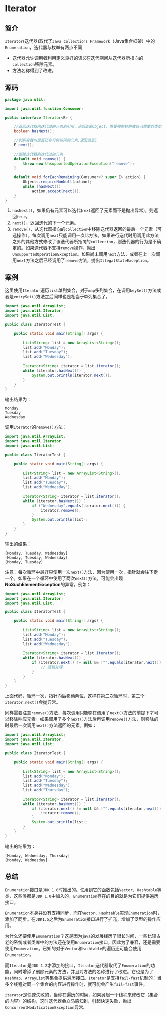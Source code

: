 # Iterator

## 简介

`Iterator`(迭代器)取代了`Java Collections Framework`（Java集合框架）中的`Enumeration`，迭代器与枚举有两点不同：

- 迭代器允许调用者利用定义良好的语义在迭代期间从迭代器所指向的`collection`移除元素。
- 方法名称得到了改进。

## 源码

```java
package java.util;

import java.util.function.Consumer;

public interface Iterator<E> {

    //返回迭代器刚迭代过的元素的引用，返回值是Object，需要强制转换成自己需要的类型
    boolean hasNext();

    //判断容器内是否还有可供访问的元素,返回值是E
    E next();
    
    //删除迭代器刚迭代过的元素
    default void remove() {
        throw new UnsupportedOperationException("remove");
    }

    default void forEachRemaining(Consumer<? super E> action) {
        Objects.requireNonNull(action);
        while (hasNext())
            action.accept(next());
    }
}
```

1. `hasNext()`，如果仍有元素可以迭代(`next`返回了元素而不是抛出异常)，则返回`true`。
2. `next()`，返回迭代的下一个元素。
3. `remove()`，从迭代器指向的`collection`中移除迭代器返回的最后一个元素（可选操作）。每次调用`next`只能调用一次此方法。如果进行迭代时用调用此方法之外的其他方式修改了该迭代器所指向的`collection`，则迭代器的行为是不确定的。如果迭代器不支持`remove`操作，抛出`UnsupportedOperationException`。如果尚未调用`next`方法，或者在上一次调用`next`方法之后已经调用了`remove`方法，抛出`IllegalStateException`。

## 案例

这里使用`Iterator`遍历`list`单列集合，对于`map`多列集合，在调用`keySet()`方法或者是`entrySet()`方法之后同样也是相当于单列集合了。

```java
import java.util.ArrayList;
import java.util.Iterator;
import java.util.List;

public class IteratorTest {

    public static void main(String[] args) {
        
        List<String> list = new ArrayList<String>();
        list.add("Monday");
        list.add("Tuesday");
        list.add("Wednesday");
        
        Iterator<String> iterator = list.iterator();
        while (iterator.hasNext()) {
            System.out.println(iterator.next());
        }
    }
}
```

输出结果为：

```text
Monday
Tuesday
Wednesday
```

调用`Iterator`的`remove()`方法：

```java
import java.util.ArrayList;
import java.util.Iterator;
import java.util.List;

public class IteratorTest {

    public static void main(String[] args) {
        
        List<String> list = new ArrayList<String>();
        list.add("Monday");
        list.add("Tuesday");
        list.add("Wednesday");
        
        Iterator<String> iterator = list.iterator();
        while (iterator.hasNext()) {
            if ("Wednesday".equals(iterator.next())) {
                iterator.remove();
            }
            System.out.println(list);
        }
    }
}
```

输出的结果：

```text
[Monday, Tuesday, Wednesday]
[Monday, Tuesday, Wednesday]
[Monday, Tuesday]
```

注意：每次循环中最好只使用一次`next()`方法，因为使用一次，指针就会往下走一个，如果在一个循环中使用了两次`next()`方法，可能会出现**NoSuchElementException**的异常，例如：

```java
import java.util.ArrayList;
import java.util.Iterator;
import java.util.List;

public class IteratorTest {

    public static void main(String[] args) {
        
        List<String> list = new ArrayList<String>();
        list.add("Monday");
        list.add("Tuesday");
        list.add("Wednesday");
        
        Iterator<String> iterator = list.iterator();
        while (iterator.hasNext()) {
            if (iterator.next() != null && !"".equals(iterator.next())) {
                // 逻辑处理
            }
        }
    }
}
```

上面代码，循环一次，指针向后移动两位，这样在第二次循环时，第二个`iterator.next()`会抛异常。

同样需要注意`remove()`方法，每次调用只能够在调用了`next()`方法的前提下才可以移除响应元素。如果调用了多个`next()`方法后再调用`remove()`方法，则移除的时最后一次调用`next()`方法返回的元素。例如：

```java
import java.util.ArrayList;
import java.util.Iterator;
import java.util.List;

public class IteratorTest {

    public static void main(String[] args) {
        
        List<String> list = new ArrayList<String>();
        list.add("Monday");
        list.add("Tuesday");
        list.add("Wednesday");
        list.add("Thursday");
        
        Iterator<String> iterator = list.iterator();
        while (iterator.hasNext()) {
            if (iterator.next() != null && !"".equals(iterator.next())) {
                iterator.remove();
            }
            System.out.println(list);
        }
    }
}
```

输出的结果为：

```text
[Monday, Wednesday, Thursday]
[Monday, Wednesday]
```

## 总结

`Enumeration`接口是`JDK 1.0`时推出的。使用到它的函数包括`Vector`、`Hashtable`等类，这些类都是`JDK 1.0`中加入的，`Enumeration`存在的目的就是为它们提供遍历接口。

`Enumeration`本身并没有支持同步，而在`Vector`、`Hashtable`实现`Enumeration`时，添加了同步。在`JDK1.5`之后为`Enumeration`接口进行了扩充，增加了泛型的操作应用。

为什么还要使用`Enumeration`？这是因为`java`的发展经历了很长时间，一些比较古老的系统或者类库中的方法还在使用`Enumeration`接口，因此为了兼容，还是需要使用`Enumeration`。已知的对于`Vector`和`Hashtable`的遍历还可能会使用`Enumeration`。

而`Iterator`是`JDK 1.2`才添加的接口，`Iterator`迭代器取代了`Enumeration`的功能，同时增添了删除元素的方法，并且对方法的名称进行了改进。它也是为了`HashMap`、`ArrayList`等集合提供遍历接口。`Iterator`是支持`fail-fast`机制的：当多个线程对同一个集合的内容进行操作时，就可能会产生`fail-fast`事件。

`iterator`是快速失败的，当你在遍历的时候，如果另起一个线程来修改它（集合的内容）的结构，这时迭代器会立马感知到，引起快速失败，抛出`ConcurrentModificationException`异常。
